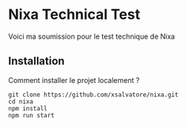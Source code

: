 # Nixa Technical Test

Voici ma soumission pour le test technique de Nixa

## Installation

Comment installer le projet localement ?

```git clone https://github.com/xsalvatore/nixa.git```   
```cd nixa```   
```npm install```   
```npm run start```
